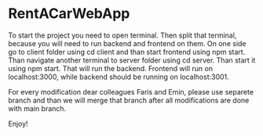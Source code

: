 # RentACarWebApp

To start the project you need to open terminal. Then split that terminal, because you will need to run backend and frontend on them. On one side go to client folder using cd client and than start frontend using npm start. Than navigate another terminal to server folder using cd server. Than start it using npm start. That will run the backend. Frontend will run on localhost:3000, while backend should be running on localhost:3001. 

For every modification dear colleagues Faris and Emin, please use separete branch and than we will merge that branch after all modifications are done with main branch. 

Enjoy! 